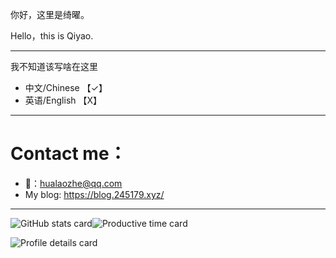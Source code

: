 你好，这里是绮曜。

Hello，this is Qiyao.

---

我不知道该写啥在这里

- 中文/Chinese 【✓】
- 英语/English 【X】

---

# Contact me：

- 📮：hualaozhe@qq.com
- My blog: https://blog.245179.xyz/

---

![GitHub stats card](http://github-profile-summary-cards.vercel.app/api/cards/stats?username=Catwb&theme=monokai)![Productive time card](http://github-profile-summary-cards.vercel.app/api/cards/productive-time?username=Catwb&theme=vue&utcOffset=8)

![Profile details card
](http://github-profile-summary-cards.vercel.app/api/cards/profile-details?username=Catwb&theme=tokyonight)
